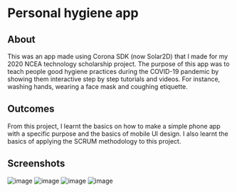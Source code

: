 # Personal hygiene app

## About 
This was an app made using Corona SDK (now Solar2D) that I made for my 2020 NCEA technology scholarship project. The purpose of this app was to teach people good hygiene practices during the COVID-19 pandemic by showing them interactive step by step tutorials and videos. For instance, washing hands, wearing a face mask and coughing etiquette.

## Outcomes
From this project, I learnt the basics on how to make a simple phone app with a specific purpose and the basics of mobile UI design. I also learnt the basics of applying the SCRUM methodology to this project.

## Screenshots
![image](https://user-images.githubusercontent.com/60588144/188053089-faeff3cb-b8ec-43e9-9fdb-8531466394e0.png)
![image](https://user-images.githubusercontent.com/60588144/188053117-ff0ee6be-ac77-46da-9934-effed926aeb7.png)
![image](https://user-images.githubusercontent.com/60588144/188053524-0a532013-d6af-4535-af2a-27c16c223d44.png)
![image](https://user-images.githubusercontent.com/60588144/188053547-19e9bd3d-aaca-418c-84a9-1531dd8ef78c.png)
